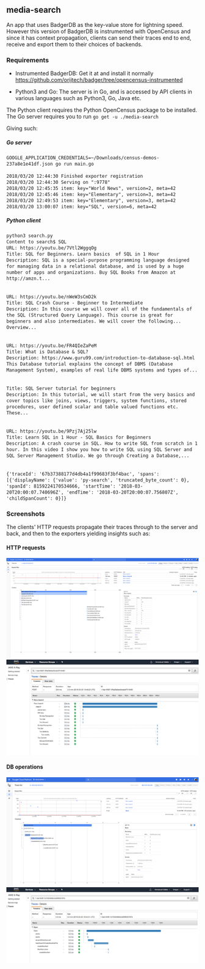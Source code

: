 ## media-search

An app that uses BadgerDB as the key-value store for lightning speed.
However this version of BadgerDB is instrumented with OpenCensus and
since it has context propagation, clients can send their traces
end to end, receive and export them to their choices of backends.

### Requirements
* Instrumented BadgerDB:
Get it at and install it normally https://github.com/orijtech/badger/tree/opencensus-instrumented

* Python3 and Go:
The server is in Go, and is accessed by API clients in various languages
such as Python3, Go, Java etc. 

The Python client requires the Python OpenCensus package to be installed.
The Go server requires you to run `go get -u ./media-search`

Giving such:

##### Go server
```shell
GOOGLE_APPLICATION_CREDENTIALS=~/Downloads/census-demos-237a8e1e41df.json go run main.go 

2018/03/20 12:44:30 Finished exporter registration
2018/03/20 12:44:30 Serving on ":9778"
2018/03/20 12:45:35 item: key="World News", version=2, meta=42
2018/03/20 12:45:46 item: key="Elementary", version=3, meta=42
2018/03/20 12:49:53 item: key="Elementary", version=3, meta=42
2018/03/20 13:00:07 item: key="SQL", version=6, meta=42
```

##### Python client

```shell
python3 search.py
Content to search$ SQL
URL: https://youtu.be/7Vtl2WggqOg
Title: SQL for Beginners. Learn basics  of SQL in 1 Hour
Description: SQL is a special-purpose programming language designed for managing data in a relational database, and is used by a huge number of apps and organizations. Buy SQL Books from Amazon at http://amzn.t...


URL: https://youtu.be/nWeW3sCmD2k
Title: SQL Crash Course - Beginner to Intermediate
Description: In this course we will cover all of the fundamentals of the SQL (Structured Query Language). This course is great for beginners and also intermediates. We will cover the following... Overview...


URL: https://youtu.be/FR4QIeZaPeM
Title: What is Database & SQL?
Description: https://www.guru99.com/introduction-to-database-sql.html This Database tutorial explains the concept of DBMS (Database Management System), examples of real life DBMS systems and types of...


Title: SQL Server tutorial for beginners
Description: In this tutorial, we will start from the very basics and cover topics like joins, views, triggers, system functions, stored procedures, user defined scalar and table valued functions etc. These...


URL: https://youtu.be/9Pzj7Aj25lw
Title: Learn SQL in 1 Hour - SQL Basics for Beginners
Description: A crash course in SQL. How to write SQL from scratch in 1 hour. In this video I show you how to write SQL using SQL Server and SQL Server Management Studio. We go through Creating a Database,...


{'traceId': '67b37388177d4db4a1f99683f3bf4bac', 'spans': [{'displayName': {'value': 'py-search', 'truncated_byte_count': 0}, 'spanId': 8159224170534666, 'startTime': '2018-03-20T20:00:07.740696Z', 'endTime': '2018-03-20T20:00:07.756807Z', 'childSpanCount': 0}]}
```

### Screenshots
The clients' HTTP requests propagate their
traces through to the server and back, and then to the exporters yielding
insights such as:

#### HTTP requests
![](./images/stackdriver-http-request.png)
![](./images/x-ray-http-request.png)

#### DB operations
![](./images/stackdriver-badgerdb.png)
![](./images/x-ray-badgerdb.png)
